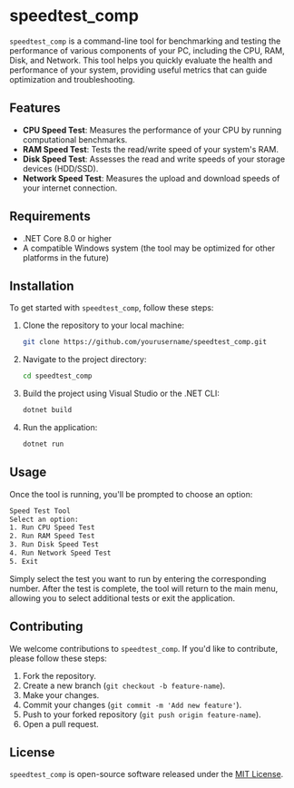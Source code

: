 # speedtest_comp

`speedtest_comp` is a command-line tool for benchmarking and testing the performance of various components of your PC, including the CPU, RAM, Disk, and Network. This tool helps you quickly evaluate the health and performance of your system, providing useful metrics that can guide optimization and troubleshooting.

## Features

- **CPU Speed Test**: Measures the performance of your CPU by running computational benchmarks.
- **RAM Speed Test**: Tests the read/write speed of your system's RAM.
- **Disk Speed Test**: Assesses the read and write speeds of your storage devices (HDD/SSD).
- **Network Speed Test**: Measures the upload and download speeds of your internet connection.
  
## Requirements

- .NET Core 8.0 or higher
- A compatible Windows system (the tool may be optimized for other platforms in the future)
  
## Installation

To get started with `speedtest_comp`, follow these steps:

1. Clone the repository to your local machine:
    ```bash
    git clone https://github.com/yourusername/speedtest_comp.git
    ```

2. Navigate to the project directory:
    ```bash
    cd speedtest_comp
    ```

3. Build the project using Visual Studio or the .NET CLI:
    ```bash
    dotnet build
    ```

4. Run the application:
    ```bash
    dotnet run
    ```

## Usage

Once the tool is running, you'll be prompted to choose an option:

```bash
Speed Test Tool
Select an option:
1. Run CPU Speed Test
2. Run RAM Speed Test
3. Run Disk Speed Test
4. Run Network Speed Test
5. Exit
```

Simply select the test you want to run by entering the corresponding number. After the test is complete, the tool will return to the main menu, allowing you to select additional tests or exit the application.

## Contributing

We welcome contributions to `speedtest_comp`. If you'd like to contribute, please follow these steps:

1. Fork the repository.
2. Create a new branch (`git checkout -b feature-name`).
3. Make your changes.
4. Commit your changes (`git commit -m 'Add new feature'`).
5. Push to your forked repository (`git push origin feature-name`).
6. Open a pull request.

## License

`speedtest_comp` is open-source software released under the [MIT License](https://github.com/moxiuoqoo/speedtest_comp/blob/main/LICENSE).
